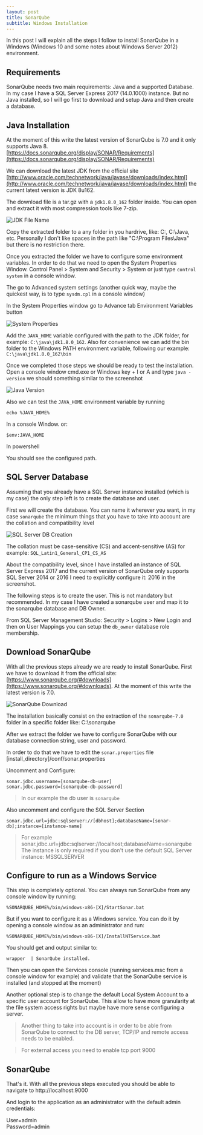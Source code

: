 ```yaml
---
layout: post
title: SonarQube
subtitle: Windows Installation
---
```


In this post I will explain all the steps I follow to install SonarQube in a Windows (Windows 10 and some notes about Windows Server 2012) environment.

## Requirements

SonarQube needs two main requirements: Java and a supported Database. In my case I have a SQL Server Express 2017 (14.0.1000) instance. But no Java installed, so I will go first to download and setup Java and then create a database.

## Java Installation

At the moment of this write the latest version of SonarQube is 7.0 and it only supports Java 8. [https://docs.sonarqube.org/display/SONAR/Requirements](https://docs.sonarqube.org/display/SONAR/Requirements)

We can download the latest JDK from the official site [http://www.oracle.com/technetwork/java/javase/downloads/index.html](http://www.oracle.com/technetwork/java/javase/downloads/index.html) the current latest version is JDK 8u162.

The download file is a tar.gz with a `jdk1.8.0_162` folder inside. You can open and extract it with most compression tools like 7-zip.

![JDK File Name](../img/2018-02-24-sonarqube-installation/02-JDK-filename.png)

Copy the extracted folder to a any folder in you hardrive, like: C:\, C:\Java, etc. Personally I don't like spaces in the path like "C:\Program Files\Java" but there is no restriction there.

Once you extracted the folder we have to configure some environment variables. In order to do that we need to open the System Properties Window. Control Panel > System and Security > System or just type `control system` in a console window.

The go to Advanced system settings (another quick way, maybe the quickest way, is to type `sysdm.cpl` in a console window)

In the System Properties window go to Advance tab Environment Variables button

![System Properties](../img/2018-02-24-sonarqube-installation/03-system-properties.png)

Add the `JAVA_HOME` variable configured with the path to the JDK folder, for example: `C:\java\jdk1.8.0_162`. Also for convenience we can add the bin folder to the Windows PATH environment variable, following our example: `C:\java\jdk1.8.0_162\bin`

Once we completed those steps we should be ready to test the installation. Open a console window cmd.exe or Windows key + I or A and type `java -version` we should something similar to the screenshot

![Java Version](../img/2018-02-24-sonarqube-installation/04-java-version.png)

Also we can test the `JAVA_HOME` environment variable by running

    echo %JAVA_HOME%

In a console Window. or:

    $env:JAVA_HOME

In powershell

You should see the configured path.

## SQL Server Database

Assuming that you already have a SQL Server instance installed (which is my case) the only step left is to create the database and user.

First we will create the database. You can name it wherever you want, in my case `sonarqube` the minimum things that you have to take into account are the collation and compatibility level

![SQL Server DB Creation](../img/2018-02-24-sonarqube-installation/05-database-creation.png)

The collation must be case-sensitive (CS) and accent-sensitive (AS) for example: `SQL_Latin1_General_CP1_CS_AS`

About the compatibility level, since I have installed an instance of SQL Server Express 2017 and the current version of SonarQube only supports SQL Server 2014 or 2016 I need to explicitly configure it: 2016 in the screenshot.

The following steps is to create the user. This is not mandatory but recommended. In my case I have created a sonarqube user and map it to the sonarqube database and DB Owner.

From SQL Server Management Studio: Security > Logins > New Login and then on User Mappings you can setup the `db_owner` database role membership.

## Download SonarQube

With all the previous steps already we are ready to install SonarQube. First we have to download it from the official site: [https://www.sonarqube.org/#downloads](https://www.sonarqube.org/#downloads). At the moment of this write the latest version is 7.0.

![SonarQube Download](../img/2018-02-24-sonarqube-installation/01-sonarqube-download.png)

The installation basically consist on the extraction of the `sonarqube-7.0` folder in a specific folder like: C:\sonarqube

After we extract the folder we have to configure SonarQube with our database connection string, user and password. 

In order to do that we have to edit the `sonar.properties` file [install_directory]/conf/sonar.properties 

Uncomment and Configure:

    sonar.jdbc.username=[sonarqube-db-user]
    sonar.jdbc.password=[sonarqube-db-password]

> In our example the db user is `sonarqube`

Also uncomment and configure the SQL Server Section

    sonar.jdbc.url=jdbc:sqlserver://[dbhost];databaseName=[sonar-db];instance=[instance-name]

> For example sonar.jdbc.url=jdbc:sqlserver://localhost;databaseName=sonarqube
> The instance is only required if you don't use the default SQL Server instance: MSSQLSERVER

## Configure to run as a Windows Service

This step is completely optional. You can always run SonarQube from any console window by running: 

    %SONARQUBE_HOME%/bin/windows-x86-[X]/StartSonar.bat

But if you want to configure it as a Windows service. You can do it by opening a console window as an administrator and run: 

    %SONARQUBE_HOME%/bin/windows-x86-[X]/InstallNTService.bat

You should get and output similar to:

    wrapper  | SonarQube installed.

Then you can open the Services console (running services.msc from a console window for example) and validate that the SonarQube service is installed (and stopped at the moment)

Another optional step is to change the default Local System Account to a specific user account for SonarQube. This allow to have more granularity at the file system access rights but maybe have more sense configuring a server.

> Another thing to take into account is in order to be able from SonarQube to connect to the DB server, TCP/IP and remote access needs to be enabled.

> For external access you need to enable tcp port 9000

## SonarQube

That's it. With all the previous steps executed you should be able to navigate to http://localhost:9000

And login to the application as an administrator with the default admin credentials:

User=admin  
Password=admin 


